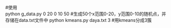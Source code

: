 #使用  
python g_data.py 0 20 0 10 50     #生成50个x范围0-20，y范围0-10的随机点，并存储在data.txt文件中
python kmeans.py daya.txt 3       #用kmeans分成3簇
